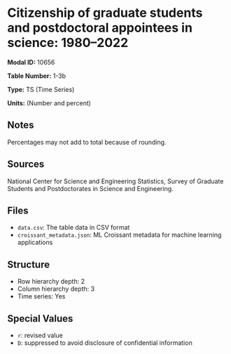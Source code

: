 # Citizenship of graduate students and postdoctoral appointees in science: 1980&#8211;2022

**Modal ID:** 10656

**Table Number:** 1-3b

**Type:** TS (Time Series)

**Units:** (Number and percent)

## Notes

Percentages may not add to total because of rounding.

## Sources

National Center for Science and Engineering Statistics, Survey of Graduate Students and Postdoctorates in Science and Engineering.

## Files

- `data.csv`: The table data in CSV format
- `croissant_metadata.json`: ML Croissant metadata for machine learning applications

## Structure

- Row hierarchy depth: 2
- Column hierarchy depth: 3
- Time series: Yes

## Special Values

- `r`: revised value
- `D`: suppressed to avoid disclosure of confidential information
